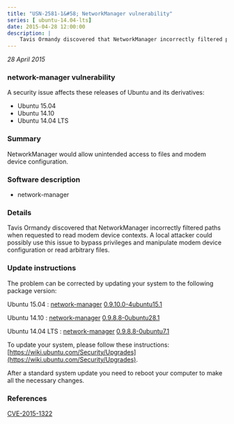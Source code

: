 ```yaml
---
title: "USN-2581-1&#58; NetworkManager vulnerability"
series: [ ubuntu-14.04-lts]
date: 2015-04-28 12:00:00
description: |
    Tavis Ormandy discovered that NetworkManager incorrectly filtered paths when requested to read modem device contexts. A local attacker could possibly use this issue to bypass privileges and manipulate modem device configuration or read arbitrary files. 
--- 
```

 
 

*28 April 2015*

### network-manager vulnerability

A security issue affects these releases of Ubuntu and its derivatives:

* Ubuntu 15.04
* Ubuntu 14.10
* Ubuntu 14.04 LTS

### Summary

NetworkManager would allow unintended access to files and modem device configuration.

### Software description

* network-manager 

### Details

Tavis Ormandy discovered that NetworkManager incorrectly filtered paths when requested to read modem device contexts. A local attacker could possibly use this issue to bypass privileges and manipulate modem device configuration or read arbitrary files. 

### Update instructions

The problem can be corrected by updating your system to the following package version:

Ubuntu 15.04
 : [network-manager](https://launchpad.net/ubuntu/+source/network-manager) <span> [0.9.10.0-4ubuntu15.1](https://launchpad.net/ubuntu/+source/network-manager/0.9.10.0-4ubuntu15.1) </span> 

Ubuntu 14.10
 : [network-manager](https://launchpad.net/ubuntu/+source/network-manager) <span> [0.9.8.8-0ubuntu28.1](https://launchpad.net/ubuntu/+source/network-manager/0.9.8.8-0ubuntu28.1) </span> 

Ubuntu 14.04 LTS
 : [network-manager](https://launchpad.net/ubuntu/+source/network-manager) <span> [0.9.8.8-0ubuntu7.1](https://launchpad.net/ubuntu/+source/network-manager/0.9.8.8-0ubuntu7.1) </span> 

To update your system, please follow these instructions: [https://wiki.ubuntu.com/Security/Upgrades](https://wiki.ubuntu.com/Security/Upgrades).

After a standard system update you need to reboot your computer to make all the necessary changes. 

### References

 
 [CVE-2015-1322](http://people.ubuntu.com/~ubuntu-security/cve/CVE-2015-1322)
 

